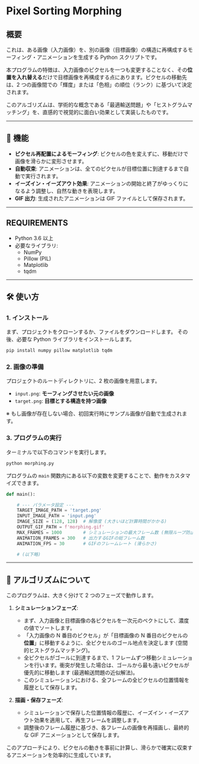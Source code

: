 # Pixel Sorting Morphing

[](./morphing_eased.gif)

## 概要

これは、ある画像（入力画像）を、別の画像（目標画像）の構造に再構成するモーフィング・アニメーションを生成する Python スクリプトです。

本プログラムの特徴は、入力画像のピクセルを一つも変更することなく、その**位置を入れ替える**だけで目標画像を再構成する点にあります。ピクセルの移動先は、2 つの画像間での「輝度」または「色相」の順位（ランク）に基づいて決定されます。

このアルゴリズムは、学術的な概念である「最適輸送問題」や「ヒストグラムマッチング」を、直感的で視覚的に面白い効果として実装したものです。

---

## 🌟 機能

- **ピクセル再配置によるモーフィング**: ピクセルの色を変えずに、移動だけで画像を滑らかに変形させます。
- **自動収束**: アニメーションは、全てのピクセルが目標位置に到達するまで自動で実行されます。
- **イーズイン・イーズアウト効果**: アニメーションの開始と終了がゆっくりになるよう調整し、自然な動きを表現します。
- **GIF 出力**: 生成されたアニメーションは GIF ファイルとして保存されます。

---

## REQUIREMENTS

- Python 3.6 以上
- 必要なライブラリ:
  - NumPy
  - Pillow (PIL)
  - Matplotlib
  - tqdm

---

## 🛠️ 使い方

### 1\. インストール

まず、プロジェクトをクローンするか、ファイルをダウンロードします。
その後、必要な Python ライブラリをインストールします。

```bash
pip install numpy pillow matplotlib tqdm
```

### 2\. 画像の準備

プロジェクトのルートディレクトリに、2 枚の画像を用意します。

- `input.png`: **モーフィングさせたい元の画像**
- `target.png`: **目標とする構造を持つ画像**

※ もし画像が存在しない場合、初回実行時にサンプル画像が自動で生成されます。

### 3\. プログラムの実行

ターミナルで以下のコマンドを実行します。

```bash
python morphing.py
```

プログラムの `main` 関数内にある以下の変数を変更することで、動作をカスタマイズできます。

```python
def main():

    # --- パラメータ設定 ---
    TARGET_IMAGE_PATH = 'target.png'
    INPUT_IMAGE_PATH = 'input.png'
    IMAGE_SIZE = (128, 128)  # 解像度 (大きいほど計算時間がかかる)
    OUTPUT_GIF_PATH = f'morphing.gif'
    MAX_FRAMES = 1000        # シミュレーションの最大フレーム数 (無限ループ防止)
    ANIMATION_FRAMES = 300   # 出力するGIFの総フレーム数
    ANIMATION_FPS = 30       # GIFのフレームレート (滑らかさ)

    # (以下略)
```

---

## 🔬 アルゴリズムについて

このプログラムは、大きく分けて 2 つのフェーズで動作します。

1.  **シミュレーションフェーズ**:

    - まず、入力画像と目標画像の各ピクセルを一次元のベクトにして、濃度の値でソートします。
    - 「入力画像の N 番目のピクセル」が「目標画像の N 番目のピクセルの**位置**」に移動するように、全ピクセルのゴール地点を決定します (空間的ヒストグラムマッチング)。
    - 全ピクセルがゴールに到達するまで、1 フレームずつ移動シミュレーションを行います。衝突が発生した場合は、ゴールから最も遠いピクセルが優先的に移動します (最適輸送問題の近似解法)。
    - このシミュレーションにおける、全フレームの全ピクセルの位置情報を履歴として保存します。

2.  **描画・保存フェーズ**:

    - シミュレーションで保存した位置情報の履歴に、イーズイン・イーズアウト効果を適用して、再生フレームを調整します。
    - 調整後のフレーム履歴に基づき、各フレームの画像を再描画し、最終的な GIF アニメーションとして保存します。

このアプローチにより、ピクセルの動きを事前に計算し、滑らかで確実に収束するアニメーションを効率的に生成しています。
